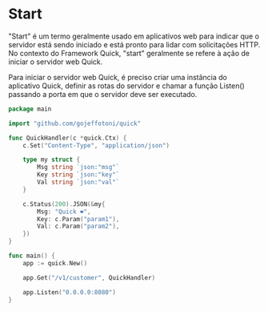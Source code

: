 # Start

"Start" é um termo geralmente usado em aplicativos web para indicar que o servidor está sendo iniciado e está pronto para lidar com solicitações HTTP. No contexto do Framework Quick, "start" geralmente se refere à ação de iniciar o servidor web Quick.

Para iniciar o servidor web Quick, é preciso criar uma instância do aplicativo Quick, definir as rotas do servidor e chamar a função Listen() passando a porta em que o servidor deve ser executado.

```go
package main

import "github.com/gojeffotoni/quick"

func QuickHandler(c *quick.Ctx) {
	c.Set("Content-Type", "application/json")

	type my struct {
		Msg string `json:"msg"`
		Key string `json:"key"`
		Val string `json:"val"`
	}

	c.Status(200).JSON(&my{
		Msg: "Quick ❤️",
		Key: c.Param("param1"),
		Val: c.Param("param2"),
	})
}

func main() {
	app := quick.New()

	app.Get("/v1/customer", QuickHandler)

	app.Listen("0.0.0.0:8080")
}
```